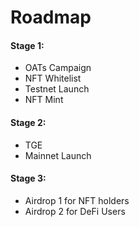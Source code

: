 # Roadmap

#### Stage 1:&#x20;

* OATs Campaign&#x20;
* NFT Whitelist
* Testnet Launch&#x20;
* NFT Mint

#### Stage 2:&#x20;

* TGE
* Mainnet Launch

#### Stage 3:

* Airdrop 1 for NFT holders
* Airdrop 2 for DeFi Users

